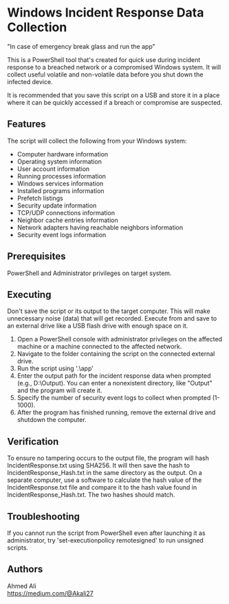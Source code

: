 # Windows Incident Response Data Collection

"In case of emergency break glass and run the app" 

This is a PowerShell tool that's created for quick use during incident response to a breached network or a compromised Windows system. It will collect useful volatile and non-volatile data before you shut down the infected device. 

It is recommended that you save this script on a USB and store it in a place where it can be quickly accessed if a breach or compromise are suspected. 

## Features

The script will collect the following from your Windows system: 

- Computer hardware information
- Operating system information
- User account information
- Running processes information
- Windows services information
- Installed programs information
- Prefetch listings
- Security update information
- TCP/UDP connections information
- Neighbor cache entries information
- Network adapters having reachable neighbors information
- Security event logs information

## Prerequisites

PowerShell and Administrator privileges on target system. 

## Executing

Don't save the script or its output to the target computer. This will make unnecessary noise (data) that will get recorded. Execute from and save to an external drive like a USB flash drive with enough space on it. 

1) Open a PowerShell console with administrator privileges on the affected machine or a machine connected to the affected network. 
2) Navigate to the folder containing the script on the connected external drive. 
3) Run the script using '.\app'
4) Enter the output path for the incident response data when prompted (e.g., D:\Output). You can enter a nonexistent directory, like "Output" and the program will create it. 
5) Specify the number of security event logs to collect when prompted (1-1000).
6) After the program has finished running, remove the external drive and shutdown the computer. 

## Verification 

To ensure no tampering occurs to the output file, the program will hash IncidentResponse.txt using SHA256. It will then save the hash to IncidentResponse_Hash.txt in the same directory as the output. On a separate computer, use a software to calculate the hash value of the IncidentResponse.txt file and compare it to the hash value found in IncidentResponse_Hash.txt. The two hashes should match. 

## Troubleshooting

If you cannot run the script from PowerShell even after launching it as administrator, try 'set-executionpolicy remotesigned' to run unsigned scripts.

## Authors

Ahmed Ali  
https://medium.com/@Akali27



